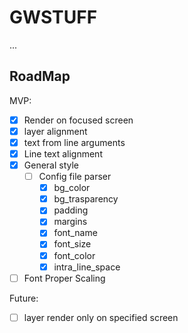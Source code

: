 # GWSTUFF

...

## RoadMap

MVP: 

+ [x] Render on focused screen
+ [x] layer alignment
+ [x] text from line arguments
+ [x] Line text alignment
+ [x] General style
    + [ ] Config file parser
        + [x] bg_color
        + [x] bg_trasparency
        + [x] padding
        + [x] margins
        + [x] font_name
        + [x] font_size
        + [x] font_color
        + [x] intra_line_space
+ [ ] Font Proper Scaling

Future: 
+ [ ] layer render only on specified screen
